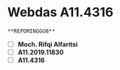 # Webdas A11.4316
	**REPOMINGGU8**
 - [ ] **Moch. Rifqi Alfaritsi**
 - [ ] **A11.2019.11830**
 - [ ] **A11.4316**

#
